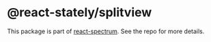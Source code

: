 # @react-stately/splitview

This package is part of [react-spectrum](https://github.com/adobe/react-spectrum). See the repo for more details.
